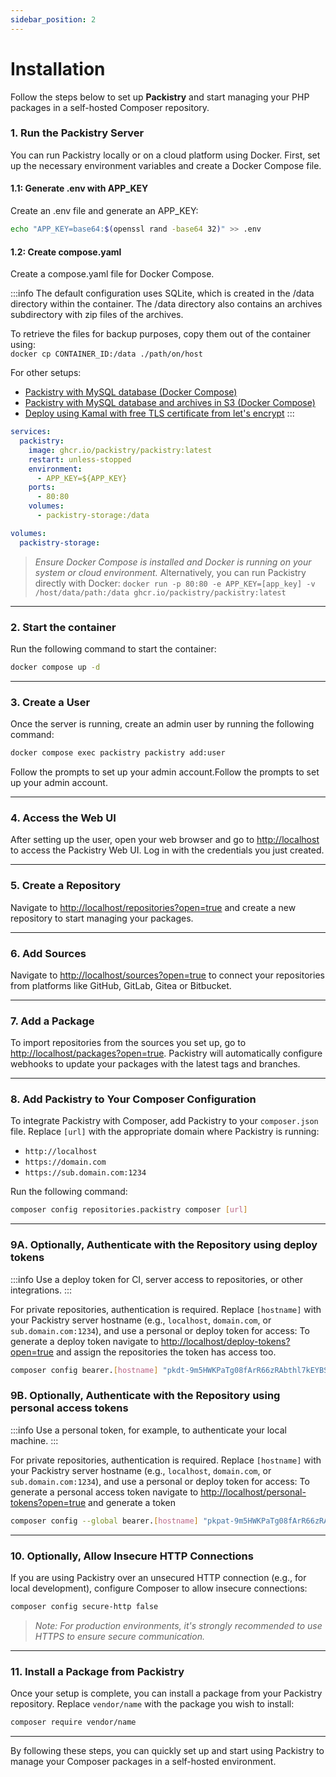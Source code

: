 ```yaml
---
sidebar_position: 2
---
```

# Installation

Follow the steps below to set up **Packistry** and start managing your PHP packages in a self-hosted Composer repository.

### 1. Run the Packistry Server

You can run Packistry locally or on a cloud platform using Docker. First, set up the necessary environment variables and create a Docker Compose file.

#### 1.1: Generate .env with APP_KEY

Create an .env file and generate an APP_KEY:

```bash
echo "APP_KEY=base64:$(openssl rand -base64 32)" >> .env
```

#### 1.2: Create compose.yaml

Create a compose.yaml file for Docker Compose.

:::info
The default configuration uses SQLite, which is created in the /data directory within the container. The /data directory also contains an archives subdirectory with zip files of the archives.

To retrieve the files for backup purposes, copy them out of the container using:  
`docker cp CONTAINER_ID:/data ./path/on/host`

For other setups:
- [Packistry with MySQL database (Docker Compose)](guides/mysql.md)
- [Packistry with MySQL database and archives in S3 (Docker Compose)](guides/store-archives-s3.md)
- [Deploy using Kamal with free TLS certificate from let's encrypt](guides/kamal.md)
:::

```yaml title="compose.yaml"
services:
  packistry:
    image: ghcr.io/packistry/packistry:latest
    restart: unless-stopped
    environment:
      - APP_KEY=${APP_KEY}
    ports:
      - 80:80
    volumes:
      - packistry-storage:/data

volumes:
  packistry-storage:
```

> _Ensure Docker Compose is installed and Docker is running on your system or cloud environment._
> Alternatively, you can run Packistry directly with Docker: `docker run -p 80:80 -e APP_KEY=[app_key] -v /host/data/path:/data ghcr.io/packistry/packistry:latest`
---

### 2. Start the container

Run the following command to start the container:

```bash
docker compose up -d
```
---

### 3. Create a User

Once the server is running, create an admin user by running the following command:

```bash
docker compose exec packistry packistry add:user
```

Follow the prompts to set up your admin account.Follow the prompts to set up your admin account.

---

### 4. Access the Web UI

After setting up the user, open your web browser and go to [http://localhost](https://localhost) to access the Packistry Web UI. Log in with the credentials you just created.

---

### 5. Create a Repository

Navigate to [http://localhost/repositories?open=true](http://localhost/repositories?open=true) and create a new repository to start managing your packages.

---

### 6. Add Sources

Navigate to [http://localhost/sources?open=true](http://localhost/sources?open=true) to connect your repositories from platforms like GitHub, GitLab, Gitea or Bitbucket.

---

### 7. Add a Package

To import repositories from the sources you set up, go to [http://localhost/packages?open=true](http://localhost/packages?open=true). Packistry will automatically configure webhooks to update your packages with the latest tags and branches.

---

### 8. Add Packistry to Your Composer Configuration

To integrate Packistry with Composer, add Packistry to your `composer.json` file. Replace `[url]` with the appropriate domain where Packistry is running:

- `http://localhost`
- `https://domain.com`
- `https://sub.domain.com:1234`

Run the following command:

```bash
composer config repositories.packistry composer [url]
```

---

### 9A. Optionally, Authenticate with the Repository using deploy tokens

:::info
Use a deploy token for CI, server access to repositories, or other integrations.
:::

For private repositories, authentication is required. Replace `[hostname]` with your Packistry server hostname (e.g., `localhost`, `domain.com`, or `sub.domain.com:1234`), and use a personal or deploy token for access:
To generate a deploy token navigate to [http://localhost/deploy-tokens?open=true](http://localhost/deploy-tokens?open=true) and assign the repositories the token has access too.

```bash
composer config bearer.[hostname] "pkdt-9m5HWKPaTg08fArR66zRAbthl7kEYBSIoxByltwibeb01ebf"
```

### 9B. Optionally, Authenticate with the Repository using personal access tokens
:::info
Use a personal token, for example, to authenticate your local machine.
:::

For private repositories, authentication is required. Replace `[hostname]` with your Packistry server hostname (e.g., `localhost`, `domain.com`, or `sub.domain.com:1234`), and use a personal or deploy token for access:
To generate a personal access token navigate to [http://localhost/personal-tokens?open=true](http://localhost/personal-tokens?open=true) and generate a token

```bash
composer config --global bearer.[hostname] "pkpat-9m5HWKPaTg08fArR66zRAbthl7kEYBSIoxByltwibeb01ebf"
```

---

### 10. Optionally, Allow Insecure HTTP Connections

If you are using Packistry over an unsecured HTTP connection (e.g., for local development), configure Composer to allow insecure connections:

```bash
composer config secure-http false
```

> _Note: For production environments, it's strongly recommended to use HTTPS to ensure secure communication._

---

### 11. Install a Package from Packistry

Once your setup is complete, you can install a package from your Packistry repository. Replace `vendor/name` with the package you wish to install:

```bash
composer require vendor/name
```

---

By following these steps, you can quickly set up and start using Packistry to manage your Composer packages in a self-hosted environment.

